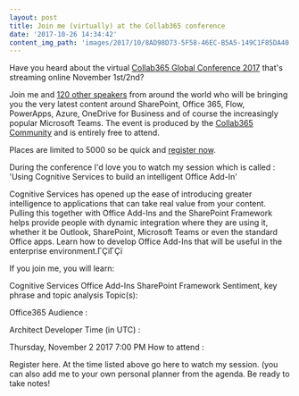```yaml
---
layout: post
title: Join me (virtually) at the Collab365 conference
date: '2017-10-26 14:34:42'
content_img_path: 'images/2017/10/8AD98D73-5F58-46EC-B5A5-149C1F85DA40.jpeg'
---
```


Have you heard about the virtual [Collab365 Global Conference 2017]( https://events.collab365.community/collab365-global-conference-2017/) that's streaming online November 1st/2nd?

Join me and [120 other speakers](https://events.collab365.community/collab365-global-conference-2017/agenda/) from around the world who will be bringing you the very latest content around SharePoint, Office 365, Flow, PowerApps, Azure, OneDrive for Business and of course the increasingly popular Microsoft Teams. The event is produced by the [Collab365 Community](https://collab365.community) and is entirely free to attend.

Places are limited to 5000 so be quick and [register now](https://events.collab365.community/collab365-global-conference-2017/).

During the conference I'd love you to watch my session which is called : 'Using Cognitive Services to build an intelligent Office Add-In'

Cognitive Services has opened up the ease of introducing greater intelligence to applications that can take real value from your content. Pulling this together with Office Add-Ins and the SharePoint Framework helps provide people with dynamic integration where they are using it, whether it be Outlook, SharePoint, Microsoft Teams or even the standard Office apps. Learn how to develop Office Add-Ins that will be useful in the enterprise environment.ΓÇïΓÇï

If you join me, you will learn:

Cognitive Services
Office Add-Ins
SharePoint Framework
Sentiment, key phrase and topic analysis
Topic(s):

Office365
Audience :

Architect
Developer
Time (in UTC) :

Thursday, November 2 2017 7:00 PM
How to attend :

Register here.
At the time listed above go here to watch my session. (you can also add me to your own personal planner from the agenda.
Be ready to take notes!